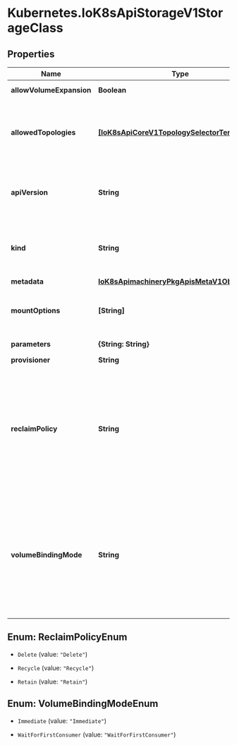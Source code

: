 # Kubernetes.IoK8sApiStorageV1StorageClass

## Properties

Name | Type | Description | Notes
------------ | ------------- | ------------- | -------------
**allowVolumeExpansion** | **Boolean** | allowVolumeExpansion shows whether the storage class allow volume expand. | [optional] 
**allowedTopologies** | [**[IoK8sApiCoreV1TopologySelectorTerm]**](IoK8sApiCoreV1TopologySelectorTerm.md) | allowedTopologies restrict the node topologies where volumes can be dynamically provisioned. Each volume plugin defines its own supported topology specifications. An empty TopologySelectorTerm list means there is no topology restriction. This field is only honored by servers that enable the VolumeScheduling feature. | [optional] 
**apiVersion** | **String** | APIVersion defines the versioned schema of this representation of an object. Servers should convert recognized schemas to the latest internal value, and may reject unrecognized values. More info: https://git.k8s.io/community/contributors/devel/sig-architecture/api-conventions.md#resources | [optional] 
**kind** | **String** | Kind is a string value representing the REST resource this object represents. Servers may infer this from the endpoint the client submits requests to. Cannot be updated. In CamelCase. More info: https://git.k8s.io/community/contributors/devel/sig-architecture/api-conventions.md#types-kinds | [optional] 
**metadata** | [**IoK8sApimachineryPkgApisMetaV1ObjectMeta**](IoK8sApimachineryPkgApisMetaV1ObjectMeta.md) |  | [optional] 
**mountOptions** | **[String]** | mountOptions controls the mountOptions for dynamically provisioned PersistentVolumes of this storage class. e.g. [\&quot;ro\&quot;, \&quot;soft\&quot;]. Not validated - mount of the PVs will simply fail if one is invalid. | [optional] 
**parameters** | **{String: String}** | parameters holds the parameters for the provisioner that should create volumes of this storage class. | [optional] 
**provisioner** | **String** | provisioner indicates the type of the provisioner. | 
**reclaimPolicy** | **String** | reclaimPolicy controls the reclaimPolicy for dynamically provisioned PersistentVolumes of this storage class. Defaults to Delete.  Possible enum values:  - &#x60;\&quot;Delete\&quot;&#x60; means the volume will be deleted from Kubernetes on release from its claim. The volume plugin must support Deletion.  - &#x60;\&quot;Recycle\&quot;&#x60; means the volume will be recycled back into the pool of unbound persistent volumes on release from its claim. The volume plugin must support Recycling.  - &#x60;\&quot;Retain\&quot;&#x60; means the volume will be left in its current phase (Released) for manual reclamation by the administrator. The default policy is Retain. | [optional] 
**volumeBindingMode** | **String** | volumeBindingMode indicates how PersistentVolumeClaims should be provisioned and bound.  When unset, VolumeBindingImmediate is used. This field is only honored by servers that enable the VolumeScheduling feature.  Possible enum values:  - &#x60;\&quot;Immediate\&quot;&#x60; indicates that PersistentVolumeClaims should be immediately provisioned and bound. This is the default mode.  - &#x60;\&quot;WaitForFirstConsumer\&quot;&#x60; indicates that PersistentVolumeClaims should not be provisioned and bound until the first Pod is created that references the PeristentVolumeClaim. The volume provisioning and binding will occur during Pod scheduing. | [optional] 



## Enum: ReclaimPolicyEnum


* `Delete` (value: `"Delete"`)

* `Recycle` (value: `"Recycle"`)

* `Retain` (value: `"Retain"`)





## Enum: VolumeBindingModeEnum


* `Immediate` (value: `"Immediate"`)

* `WaitForFirstConsumer` (value: `"WaitForFirstConsumer"`)





